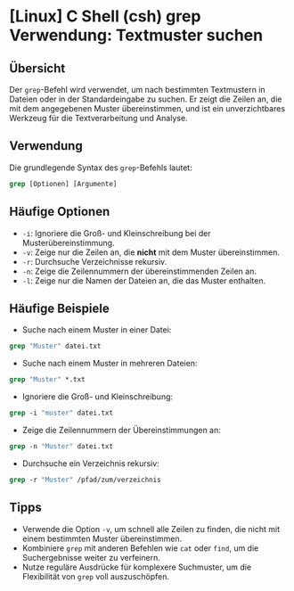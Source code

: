 # [Linux] C Shell (csh) grep Verwendung: Textmuster suchen

## Übersicht
Der `grep`-Befehl wird verwendet, um nach bestimmten Textmustern in Dateien oder in der Standardeingabe zu suchen. Er zeigt die Zeilen an, die mit dem angegebenen Muster übereinstimmen, und ist ein unverzichtbares Werkzeug für die Textverarbeitung und Analyse.

## Verwendung
Die grundlegende Syntax des `grep`-Befehls lautet:

```csh
grep [Optionen] [Argumente]
```

## Häufige Optionen
- `-i`: Ignoriere die Groß- und Kleinschreibung bei der Musterübereinstimmung.
- `-v`: Zeige nur die Zeilen an, die **nicht** mit dem Muster übereinstimmen.
- `-r`: Durchsuche Verzeichnisse rekursiv.
- `-n`: Zeige die Zeilennummern der übereinstimmenden Zeilen an.
- `-l`: Zeige nur die Namen der Dateien an, die das Muster enthalten.

## Häufige Beispiele
- Suche nach einem Muster in einer Datei:

```csh
grep "Muster" datei.txt
```

- Suche nach einem Muster in mehreren Dateien:

```csh
grep "Muster" *.txt
```

- Ignoriere die Groß- und Kleinschreibung:

```csh
grep -i "muster" datei.txt
```

- Zeige die Zeilennummern der Übereinstimmungen an:

```csh
grep -n "Muster" datei.txt
```

- Durchsuche ein Verzeichnis rekursiv:

```csh
grep -r "Muster" /pfad/zum/verzeichnis
```

## Tipps
- Verwende die Option `-v`, um schnell alle Zeilen zu finden, die nicht mit einem bestimmten Muster übereinstimmen.
- Kombiniere `grep` mit anderen Befehlen wie `cat` oder `find`, um die Suchergebnisse weiter zu verfeinern.
- Nutze reguläre Ausdrücke für komplexere Suchmuster, um die Flexibilität von `grep` voll auszuschöpfen.